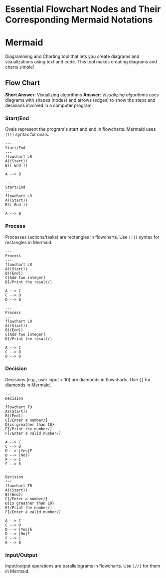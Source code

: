 # Essential Flowchart Nodes and Their Corresponding Mermaid Notations

# Mermaid
Diagramming and Charting tool that lets you create diagrams and visualizations using text and code. This tool makes creating diagrams and charts simple!

## Flow Chart 
**Short Answer**: Visualizing algorithms
**Answer**: *Visualizing algorithms* uses diagrams with shapes (nodes) and arrows (edges) to show the steps and decisions involved in a computer program. 
### Start/End 
Ovals represent the program's start and end in flowcharts. Mermaid uses `(())` syntax for ovals.

```code
---
Start/End
---
flowchart LR
A((Start))
B(( End ))

A --> B
```

```mermaid
---
Start/End
---
flowchart LR
A((Start))
B(( End ))

A --> B
```

### Process
Processes (actions/tasks) are rectangles in flowcharts. Use `[[]]` syntax for rectangles in Mermaid.

```code
---
Process
---
flowchart LR
A((Start))
B((End))
C[Add two integer]
D[/Print the result/]

A --> C
C --> D
D --> B

```

```mermaid
---
Process
---
flowchart LR
A((Start))
B((End))
C[Add two integer]
D[/Print the result/]

A --> C
C --> D
D --> B

```
### Decision
Decisions (e.g., user input > 10) are diamonds in flowcharts. Use `{}` for diamonds in Mermaid.

```code
---
Decision
---
flowchart TB
A((Start))
B((End))
C[/Enter a number/]
D{is greather than 10}
E[/Print the number/]
F[/Enter a valid number/]

A --> C
C --> D
D --> |Yes|E
D --> |No|F
F --> C
E --> B

```

```mermaid
---
Decision
---
flowchart TB
A((Start))
B((End))
C[/Enter a number/]
D{is greather than 10}
E[/Print the number/]
F[/Enter a valid number/]

A --> C
C --> D
D --> |Yes|E
D --> |No|F
F --> C
E --> B

```

### Input/Output
Input/output operations are parallelograms in flowcharts. Use `[//]` for them in Mermaid.
